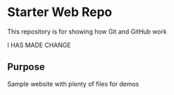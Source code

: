 # Starter Web Repo

This repository is for showing how Git and GitHub work 

I HAS MADE CHANGE

## Purpose

Sample website with plenty of files for demos